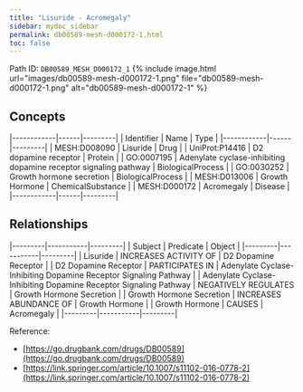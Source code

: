 ```yaml
---
title: "Lisuride - Acromegaly"
sidebar: mydoc_sidebar
permalink: db00589-mesh-d000172-1.html
toc: false 
---
```



Path ID: `DB00589_MESH_D000172_1`
{% include image.html url="images/db00589-mesh-d000172-1.png" file="db00589-mesh-d000172-1.png" alt="db00589-mesh-d000172-1" %}

## Concepts

|------------|------|---------|
| Identifier | Name | Type    |
|------------|------|---------|
| MESH:D008090 | Lisuride | Drug |
| UniProt:P14416 | D2 dopamine receptor | Protein |
| GO:0007195 | Adenylate cyclase-inhibiting dopamine receptor signaling pathway | BiologicalProcess |
| GO:0030252 | Growth hormone secretion | BiologicalProcess |
| MESH:D013006 | Growth Hormone | ChemicalSubstance |
| MESH:D000172 | Acromegaly | Disease |
|------------|------|---------|

## Relationships

|---------|-----------|---------|
| Subject | Predicate | Object  |
|---------|-----------|---------|
| Lisuride | INCREASES ACTIVITY OF | D2 Dopamine Receptor |
| D2 Dopamine Receptor | PARTICIPATES IN | Adenylate Cyclase-Inhibiting Dopamine Receptor Signaling Pathway |
| Adenylate Cyclase-Inhibiting Dopamine Receptor Signaling Pathway | NEGATIVELY REGULATES | Growth Hormone Secretion |
| Growth Hormone Secretion | INCREASES ABUNDANCE OF | Growth Hormone |
| Growth Hormone | CAUSES | Acromegaly |
|---------|-----------|---------|

Reference: 
  - [https://go.drugbank.com/drugs/DB00589](https://go.drugbank.com/drugs/DB00589)
  - [https://link.springer.com/article/10.1007/s11102-016-0778-2](https://link.springer.com/article/10.1007/s11102-016-0778-2)
